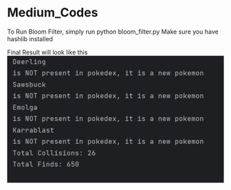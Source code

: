 # Medium_Codes

To Run Bloom Filter, simply run python bloom_filter.py
Make sure you have hashlib installed

Final Result will look like this
![img.png](img.png) 